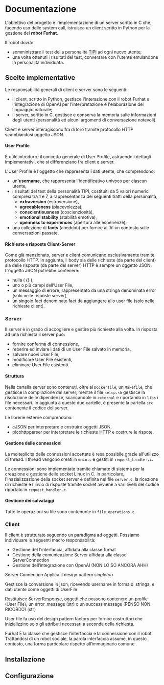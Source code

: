 # Documentazione
L'obiettivo del progetto è l'implementazione di un server scritto in C che, facendo uso delle system call, istruisca un client scritto in Python per la gestione del **robot Furhat**.

Il robot dovrà:
- somministrare il test della personalità [TIPI](https://gosling.psy.utexas.edu/scales-weve-developed/ten-item-personality-measure-tipi/) ad ogni nuovo utente;
- una volta ottenuti i risultati del test, conversare con l'utente emulandone la personalità individuata.

## Scelte implementative
Le responsabilità generali di client e server sono le seguenti:
- il client, scritto in Python, gestisce l'interazione con il robot Furhat e l'integrazione di OpenAI per l'interpretazione e l'elaborazione del linguaggio naturale;
- il server, scritto in C,  gestisce e conserva la memoria sulle informazioni degli utenti (personalità ed alcuni argomenti di conversazione notevoli).

Client e server interagiscono fra di loro tramite protocollo HTTP scambiandosi oggetto JSON.

#### User Profile
È utile introdurre il concetto generale di User Profile, astraendo i dettagli implementativi, che si differenziano fra client e server.

L'User Profile è l'oggetto che rappresenta i dati utente, che comprendono: 
- un'**username**, che rappresenta l'identificativo univoco per ciascun utente,
- i risultati del test della personalità TIPI, costituiti da 5 valori numerici compresi tra 1 e 7, a rappresentanza dei seguenti tratti della personalità,
  - **extraversion** (estroversione),
  - **agreeableness** (piacevolezza),
  - **conscientiousness** (coscienziosità),
  - **emotional stability** (stabilità emotiva),
  - **openness to experiences** (apertura alle esperienze);
- una collezione di **facts** (aneddoti) per fornire all'AI un contesto sulle conversazioni passate.

#### Richieste e risposte Client-Server
Come già menzionato, server e client comunicano esclusivamente tramite protocollo HTTP. In aggiunta, il body sia delle richieste (da parte del client) sia delle risposte (da parte del server) HTTP è sempre un oggetto JSON. L’oggetto JSON potrebbe contenere:
- nulla ( {} ),
- uno o più campi dell’User File,
- un messaggio di errore, rappresentato da una stringa denominata error (solo nelle risposte server),
- un singolo fact denominato fact da aggiungere allo user file (solo nelle richieste client).

### Server
Il server è in grado di accogliere e gestire più richieste alla volta. In risposta ad una richiesta il server può:
- fornire conferma di connessione,
- reperire ed inviare i dati di un User File salvato in memoria,
- salvare nuovi User File,
- modificare User File esistenti,
- eliminare User File esistenti.

#### Struttura
Nella cartella server sono contenuti, oltre al `Dockerfile`, un `Makefile`, che gestisce la compilazione del server, mentre il file `setup.sh` gestisce la risoluzione delle dipendenze, scaricandole in `external` e riportando in `libs` i file necessari. In aggiunta a queste due cartelle, è presente la cartella `src` contenente il codice del server. 

Le librerie esterne comprendono:
- cJSON per interpretare e costruire oggetti JSON,
- picohttpparser per interpretare le richieste HTTP e costrure le rispote.

#### Gestione delle connessioni
La molteplicità delle connessioni accettate è resa possibile grazie all'utilizzo di thread. I thread vengono creati in `main.c` e gestiti in `request_handler.c`.

Le connessioni sono implementate tramite chiamate di sistema per la creazione e gestione delle socket Linux in C. In particolare, l'inazializzazione della socket server è definita nel file `server.c`, la ricezione di richieste e l'invio di risposte tramite socket avviene a vari livelli del codice riportato in `request_handler.c`.

#### Gestione dei salvataggi
Tutte le operazioni su file sono contenunte in `file_operations.c`. 

### Client
Il client è strutturato seguendo un paradigma ad oggetti. Possiamo individuare le seguenti macro responsabilità:

- Gestione del l’interfaccia, affidata alla classe furhat
- Gestione della comunicazione Server affidata alla classe ServerConnection
- Gestione dell’integrazione con OpenAI (NON LO SO ANCORA AHH)


Server Connection
Applica il design pattern _singleton_ 

Gestisce la conversione in json, ricevendo username in forma di stringa, e dati utente come oggetti di UserFile

Restituisce ServerResponse, oggetti che possono contenere un profile (User File), un error_message (str) o un success message (PENSO NON RICORDO) (str)

User file fa uso del design pattern factory per fornire costruttori che inizializzino solo gli attributi necessari a seconda della richiesta.

Furhat 
È la classe che gestisce l’interfaccia e la connessione con il robot. 
Trattandosi di un robot sociale, la parola interfaccia assume, in questo contesto, una forma particolare rispetto all’immaginario comune:
## Installazione
## Configurazione